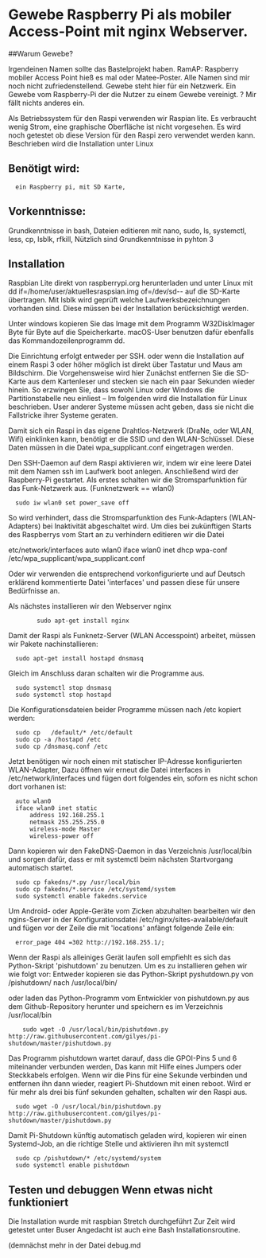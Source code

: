 # Gewebe Raspberry Pi  als mobiler Access-Point mit nginx Webserver.

##Warum Gewebe?

Irgendeinen Namen sollte das Bastelprojekt haben. RamAP: Raspberry mobiler Access Point hieß es mal oder Matee-Poster. Alle Namen sind mir noch nicht zufriedenstellend. Gewebe steht hier für ein Netzwerk. Ein Gewebe vom Raspberry-Pi der die Nutzer zu einem Gewebe vereinigt. ? Mir fällt nichts anderes ein.

Als Betriebssystem für den Raspi verwenden wir Raspian lite.  Es verbraucht  wenig Strom, eine graphische Oberfläche ist nicht vorgesehen. Es wird noch getestet ob diese Version für den Raspi zero verwendet werden kann. 
Beschrieben wird die Installation unter Linux 
## Benötigt wird:

      ein Raspberry pi, mit SD Karte, 

## Vorkenntnisse: 

Grundkenntnisse in bash, Dateien editieren mit nano, sudo, ls, systemctl, less, cp, lsblk, rfkill, 
Nützlich sind Grundkenntnisse in pyhton 3

## Installation

Raspbian Lite direkt von raspberrypi.org herunterladen  und  unter Linux mit dd if=/home/user/aktuellesraspsian.img of=/dev/sd-- auf die SD-Karte übertragen. Mit lsblk wird geprüft welche Laufwerksbezeichnungen vorhanden sind. Diese müssen bei der Installation berücksichtigt werden.

 Unter windows kopieren Sie das Image mit dem Programm W32DiskImager Byte für Byte auf die Speicherkarte.  macOS-User benutzen dafür ebenfalls das Kommandozeilenprogramm dd.

 Die Einrichtung erfolgt  entweder per SSH. oder wenn die Installation auf einem Raspi 3 oder höher möglich ist direkt über Tastatur und Maus am Bildschirm. Die Vorgehensweise wird  hier  Zunächst entfernen Sie die SD-Karte aus dem Kartenleser und stecken sie nach ein paar Sekunden wieder hinein. So erzwingen Sie, dass sowohl Linux oder Windows die Partitionstabelle neu einliest –  Im folgenden wird die Installation für Linux beschrieben. User anderer Systeme müssen acht geben, dass sie nicht die Fallstricke ihrer Systeme geraten. 

Damit sich ein Raspi  in das eigene Drahtlos-Netzwerk (DraNe, oder WLAN, Wifi)  einklinken kann, benötigt er die SSID und den WLAN-Schlüssel. Diese Daten müssen in die Datei wpa_supplicant.conf eingetragen werden.

Den SSH-Daemon auf dem Raspi aktivieren wir, indem wir eine leere Datei mit dem Namen ssh im Laufwerk boot anlegen. Anschließend wird der Raspberry-Pi gestartet. Als erstes schalten wir die Stromsparfunktion für das Funk-Netzwerk aus. (Funknetzwerk == wlan0)

      sudo iw wlan0 set power_save off

So wird verhindert, dass die Stromsparfunktion des Funk-Adapters (WLAN-Adapters) bei Inaktivität abgeschaltet wird. Um dies bei zukünftigen Starts des Raspberrys vom Start an zu verhindern editieren wir die Datei

etc/network/interfaces
                        auto wlan0
                          iface wlan0 inet dhcp
                            wpa-conf /etc/wpa_supplicant/wpa_supplicant.conf
 
Oder wir verwenden die entsprechend vorkonfigurierte und auf Deutsch erklärend kommentierte
Datei  'interfaces' und passen diese für unsere Bedürfnisse an.

Als nächstes installieren wir den Webserver nginx

            sudo apt-get install nginx
 

Damit der Raspi als Funknetz-Server (WLAN Accesspoint) arbeitet, müssen wir Pakete nachinstallieren:


      sudo apt-get install hostapd dnsmasq 

Gleich im Anschluss daran schalten wir die Programme aus.

      sudo systemctl stop dnsmasq   
      sudo systemctl stop hostapd


Die Konfigurationsdateien beider Programme müssen nach /etc kopiert werden:


      sudo cp   /default/* /etc/default
      sudo cp -a /hostapd /etc
      sudo cp /dnsmasq.conf /etc

Jetzt benötigen wir noch einen mit statischer IP-Adresse konfigurierten WLAN-Adapter, 
Dazu öffnen wir erneut die Datei interfaces in /etc/network/interfaces  und fügen dort folgendes ein, soforn es nicht schon dort vorhanen ist:

      auto wlan0
      iface wlan0 inet static
          address 192.168.255.1
          netmask 255.255.255.0
          wireless-mode Master
          wireless-power off

Dann kopieren wir den FakeDNS-Daemon in das Verzeichnis /usr/local/bin und sorgen dafür, dass er mit systemctl beim nächsten Startvorgang automatisch startet.

      sudo cp fakedns/*.py /usr/local/bin
      sudo cp fakedns/*.service /etc/systemd/system
      sudo systemctl enable fakedns.service

Um Android- oder Apple-Geräte vom Zicken abzuhalten bearbeiten wir den ngins-Server in der Konfigurationsdatei /etc/nginx/sites-available/default und fügen vor der Zeile die mit 'locations' anfängt folgende Zeile ein:

      error_page 404 =302 http://192.168.255.1/;


Wenn der Raspi als alleiniges Gerät laufen soll empfiehlt es sich das Python-Skript 'pishutdown' zu benutzen. Um es zu installieren gehen wir wie folgt vor:
Entweder kopieren sie das Python-Skript  pyshutdown.py von /pishutdown/ nach /usr/local/bin/

oder laden das Python-Programm vom Entwickler von pishutdown.py aus dem Github-Repository herunter und speichern es im Verzeichnis /usr/local/bin

        sudo wget -O /usr/local/bin/pishutdown.py http://raw.githubusercontent.com/gilyes/pi-shutdown/master/pishutdown.py 

 Das Programm pishutdown wartet darauf, dass die GPOI-Pins 5 und 6 miteinander verbunden  werden, Das kann mit Hilfe eines Jumpers oder Steckkabels erfolgen. Wenn wir die Pins für eine Sekunde verbinden und entfernen ihn dann wieder, 
reagiert Pi-Shutdown mit einen reboot. Wird er für mehr als drei bis fünf sekunden gehalten, schalten wir den Raspi aus.

      sudo wget -O /usr/local/bin/pishutdown.py http://raw.githubusercontent.com/gilyes/pi-shutdown/master/pishutdown.py

Damit Pi-Shutdown künftig automatisch geladen wird, kopieren wir einen Systemd-Job, an die richtige Stelle und aktivieren ihn mit systemctl


      sudo cp /pishutdown/* /etc/systemd/system
      sudo systemctl enable pishutdown

## Testen und debuggen Wenn etwas nicht funktioniert

Die Installation wurde mit raspbian Stretch durchgeführt Zur Zeit wird getestet unter Buser Angedacht ist  auch eine Bash Installationsroutine.

(demnächst mehr in der Datei debug.md



